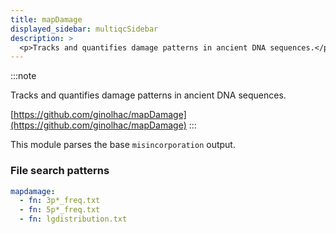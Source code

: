 ```yaml
---
title: mapDamage
displayed_sidebar: multiqcSidebar
description: >
  <p>Tracks and quantifies damage patterns in ancient DNA sequences.</p>
---
```


<!--
~~~~~ DO NOT EDIT ~~~~~
This file is autogenerated from the MultiQC module python docstring.
Do not edit the markdown, it will be overwritten.

File path for the source of this content: multiqc/modules/mapdamage/mapdamage.py
~~~~~~~~~~~~~~~~~~~~~~~
-->

:::note

<p>Tracks and quantifies damage patterns in ancient DNA sequences.</p>

[https://github.com/ginolhac/mapDamage](https://github.com/ginolhac/mapDamage)
:::

This module parses the base `misincorporation` output.

### File search patterns

```yaml
mapdamage:
  - fn: 3p*_freq.txt
  - fn: 5p*_freq.txt
  - fn: lgdistribution.txt
```
